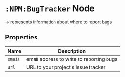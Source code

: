 # `:NPM:BugTracker` Node  
  
->  represents information about where to report bugs
  
## Properties  
  
| Name    | Description                              |
| ------- | ---------------------------------------- |
| `email` | email address to write to reporting bugs |
| `url`   | URL to your project's issue tracker      |

